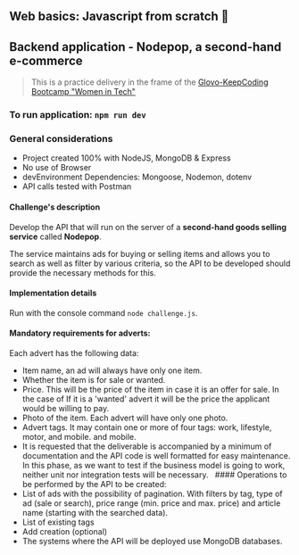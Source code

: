 ## Web basics: Javascript from scratch 🧮
## Backend application - Nodepop, a second-hand e-commerce
> This is a practice delivery in the frame of the [Glovo-KeepCoding Bootcamp "Women in Tech"](https://keepcoding.io/nuestros-bootcamps/mujeres-glovo/)

### To run application: `npm run dev`

### General considerations
- Project created 100% with NodeJS, MongoDB & Express
- No use of Browser
- devEnvironment Dependencies: Mongoose, Nodemon, dotenv
- API calls tested with Postman

#### Challenge's description
Develop the API that will run on the server of a **second-hand goods selling service** called **Nodepop**. 

The service maintains ads for buying or selling items and allows you to search as well as filter by various criteria, so the API to be developed should provide the necessary methods for this.


#### Implementation details
Run with the console command `node challenge.js`.

#### Mandatory requirements for adverts:
Each advert has the following data:
- Item name, an ad will always have only one item.
- Whether the item is for sale or wanted.
- Price. This will be the price of the item in case it is an offer for sale. In the case of
If it is a 'wanted' advert it will be the price the applicant would be willing to pay.
- Photo of the item. Each advert will have only one photo.
- Advert tags. It may contain one or more of four tags: work, lifestyle, motor, and mobile.
and mobile.
- It is requested that the deliverable is accompanied by a minimum of documentation and the API code is well formatted for easy maintenance. In this phase, as we want to test if the business model is going to work, neither unit nor integration tests will be necessary.
 
#### Operations to be performed by the API to be created:
- List of ads with the possibility of pagination. With filters by tag, type of ad
(sale or search), price range (min. price and max. price) and article name
(starting with the searched data).
- List of existing tags
- Add creation (optional)
- The systems where the API will be deployed use MongoDB databases.

